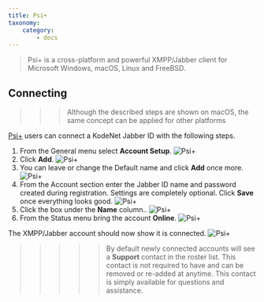 ```yaml
---
title: Psi+
taxonomy:
    category:
        - docs
---
```


> Psi+ is a cross-platform and powerful XMPP/Jabber client for Microsoft Windows, macOS, Linux and FreeBSD. 

## Connecting

>>> Although the described steps are shown on macOS, the same concept can be applied for other platforms

[Psi+](http://psi-plus.com/wiki/en:downloads) users can connect a KodeNet Jabber ID with the following steps.

1. From the General menu select **Account Setup**. 
![Psi+](/user/pages/media/psi+/connect/step1.png)
2. Click **Add**. 
![Psi+](/user/pages/media/psi+/connect/step2.png)
3. You can leave or change the Default name and click **Add** once more.
![Psi+](/user/pages/media/psi+/connect/step3.png)
4. From the Account section enter the Jabber ID name and password created during registration. Settings are completely optional. Click **Save** once everything looks good.
![Psi+](/user/pages/media/psi+/connect/step4.png)
5. Click the box under the **Name** column..
![Psi+](/user/pages/media/psi+/connect/step5.png)
6. From the Status menu bring the account **Online**.
![Psi+](/user/pages/media/psi+/connect/step6.png)

The XMPP/Jabber account should now show it is connected.
![Psi+](/user/pages/media/psi+/connect/step7.png)
>>>>> By default newly connected accounts will see a **Support** contact in the roster list. This contact is not required to have and can be removed or re-added at anytime. This contact is simply available for questions and assistance.
